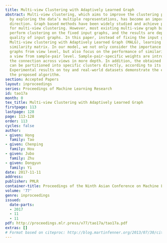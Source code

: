 ```yaml
---
title: Multi-view Clustering with Adaptively Learned Graph
abstract: Multi-view clustering, which aims to improve the clustering performance
  by exploring the data’s multiple representations, has become an important research
  direction. Graph based methods have been widely studied and achieve promising performance
  for multi-view clustering. However, most existing multi-view graph based methods
  perform clustering on the fixed input graphs, and the results are dependent on the
  quality of input graphs. In this paper, instead of fixing the input graphs, we propose
  Multi-view clustering with Adaptively Learned Graph (MALG), learning a new common
  similarity matrix. In our model, we not only consider the importance of multiple
  graphs from view level, but also focus on the performance of similarities within
  a view from sample-pair level. Sample-pair-specific weights are introduced to exploit
  the connection across views in more depth. In addition, the obtained optimal graph
  can be partitioned into specific clusters directly, according to its connected components.
  Experimental results on toy and real-world datasets demonstrate the efficacy of
  the proposed algorithm.
section: Accepted Papers
layout: inproceedings
series: Proceedings of Machine Learning Research
id: tao17a
month: 0
tex_title: Multi-view Clustering with Adaptively Learned Graph
firstpage: 113
lastpage: 128
page: 113-128
order: 113
cycles: false
author:
- given: Hong
  family: Tao
- given: Chenping
  family: Hou
- given: Jubo
  family: Zhu
- given: Dongyun
  family: Yi
date: 2017-11-11
address: 
publisher: PMLR
container-title: Proceedings of the Ninth Asian Conference on Machine Learning
volume: '77'
genre: inproceedings
issued:
  date-parts:
  - 2017
  - 11
  - 11
pdf: http://proceedings.mlr.press/v77/tao17a/tao17a.pdf
extras: []
# Format based on citeproc: http://blog.martinfenner.org/2013/07/30/citeproc-yaml-for-bibliographies/
---
```

